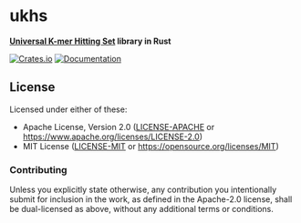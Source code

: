 <meta charset="utf-8"/>

# ukhs

**[Universal K-mer Hitting Set](http://acgt.cs.tau.ac.il/docks/) library in Rust**

[![Crates.io](https://img.shields.io/crates/v/ukhs.svg)](https://crates.io/crates/ukhs)
[![Documentation](https://docs.rs/ukhs/badge.svg)](https://docs.rs/ukhs/)

## License

Licensed under either of these:

 * Apache License, Version 2.0 ([LICENSE-APACHE](LICENSE-APACHE) or https://www.apache.org/licenses/LICENSE-2.0)
 * MIT License ([LICENSE-MIT](LICENSE-MIT) or https://opensource.org/licenses/MIT)

### Contributing

Unless you explicitly state otherwise, any contribution you intentionally submit for inclusion in the work, as defined
in the Apache-2.0 license, shall be dual-licensed as above, without any additional terms or conditions.
